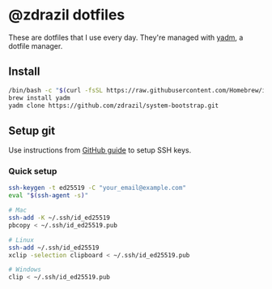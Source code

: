 # @zdrazil dotfiles

These are dotfiles that I use every day. They're managed with [yadm](https://yadm.io/), a dotfile manager.

## Install

```bash
/bin/bash -c "$(curl -fsSL https://raw.githubusercontent.com/Homebrew/install/HEAD/install.sh)"
brew install yadm
yadm clone https://github.com/zdrazil/system-bootstrap.git
```

## Setup git

Use instructions from [GitHub guide](https://docs.github.com/en/github/authenticating-to-github/connecting-to-github-with-ssh/generating-a-new-ssh-key-and-adding-it-to-the-ssh-agent) to setup SSH keys.

### Quick setup

```bash
ssh-keygen -t ed25519 -C "your_email@example.com"
eval "$(ssh-agent -s)"

# Mac
ssh-add -K ~/.ssh/id_ed25519
pbcopy < ~/.ssh/id_ed25519.pub

# Linux
ssh-add ~/.ssh/id_ed25519
xclip -selection clipboard < ~/.ssh/id_ed25519.pub

# Windows
clip < ~/.ssh/id_ed25519.pub
```
